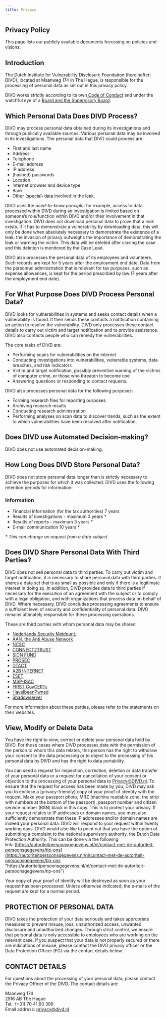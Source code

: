 ```yaml
---
title: Privacy
---
```

## Privacy Policy

This page lists our publicly available documents focussing on policies and visions.

## Introduction

The Dutch Institute for Vulnerability Disclosure Foundation (hereinafter: DIVD), located at Maanweg 174 in The Hague, is responsible for the processing of personal data as set out in this privacy policy.

DIVD works strictly according to its own[ Code of Conduct](https://www.divd.nl/what-we-do/code-of-conduct/) and under the watchful eye of a [Board and the Supervisory Board](https://www.divd.nl/who-we-are/team/).

## Which Personal Data Does DIVD Process?

DIVD may process personal data obtained during its investigations and through publically available sources. Various personal data may be involved in its investigations. The personal data that DIVD could process are:

- First and last name
- Address
- Telephone
- E-mail address
- IP address
- (hashed) passwords
- Location
- Internet browser and device type
- Bank
- Other (special) data involved in the leak.

DIVD uses the *need-to-know principle*: for example, access to data processed within DIVD during an investigation is limited based on someone’s role/function within DIVD and/or their involvement in that investigation. DIVD does not download personal data to prove that a leak exists. If it has to demonstrate a vulnerability by downloading data, this will only be done when absolutely necessary to demonstrate the existence of a leak: the invasion of privacy outweighs the importance of demonstrating the leak or warning the victim. This data will be deleted after closing the case and this deletion is monitored by the Case Lead.

DIVD also processes the personal data of its employees and volunteers. Such records are kept for 5 years after the employment end date. Data from the personnel administration that is relevant for tax purposes, such as expense allowances, is kept for the period prescribed by law (7 years after the employment end date).

## For What Purpose Does DIVD Process Personal Data?

DIVD looks for vulnerabilities in systems and seeks contact details when a vulnerability is found. It then sends these contacts a notification containing an action to resolve the vulnerability. DIVD only processes these contact details to carry out victim and target notification and to provide assistance. DIVD also contacts people who can remedy the vulnerabilities.

The core tasks of DIVD are:

- Performing scans for vulnerabilities on the internet
- Conducting investigations into vulnerabilities, vulnerable systems, data breaches, and risk indicators
- Victim and target notification, possibly preventive warning of the victims of computer crime, or those who threaten to become one
- Answering questions or responding to contact requests.

DIVD also processes personal data for the following purposes:

- Forming research files for reporting purposes
- Archiving research results
- Conducting research administration
- Performing analyses on scan data to discover trends, such as the extent to which vulnerabilities have been resolved after notification.

## Does DIVD use Automated Decision-making?

DIVD does not use automated decision-making.

## How Long Does DIVD Store Personal Data? 

DIVD does not store personal data longer than is strictly necessary to achieve the purposes for which it was collected. DIVD uses the following retention periods for information:

### Information

- Financial information (for the tax authorities) 7 years
- Results of investigations - maximum 3 years *
- Results of reports - maximum 3 years *
- E-mail communication 10 years *

*\* This can change on request from a data subject.*

## Does DIVD Share Personal Data With Third Parties?

DIVD does not sell personal data to third parties. To carry out victim and target notification, it is necessary to share personal data with third parties. It shares a data set that is as small as possible and only if there is a legitimate interest in doing so. In addition, DIVD provides data to third parties if necessary for the execution of an agreement with the subject or to comply with a legal obligation, and with organizations that process data on behalf of DIVD. Where necessary, DIVD concludes processing agreements to ensure a sufficient level of security and confidentiality of personal data. DIVD remains ultimately responsible for these processing operations.

These are third parties with whom personal data may be shared

- [Nederlands Security Meldpunt.](https://www.securitymeldpunt.nl/)
- [AAN, the Anti Abuse Network](https://www.abuse.nl/)
- [NCSC](https://www.ncsc.nl/)
- [CONNECT2TRUST](https://www.connect2trust.nl/)
- [SIDN FUND](https://www.sidnfonds.nl/wat-we-doen)
- [PROSEC](https://www.oozo.nl/bedrijven/leidschendam-voorburg/leidschendam-centrum/leidschendam-zuid/749928/pro-sec-leidschendam-b-v)
- [DTACT](https://dtact.com/)
- [A2B INTERNET](https://www.a2b-internet.com/over-ons/)
- [ESET](https://www.eset.com/nl/over/)
- [MSP-ISAC](https://www.privacy-web.nl/cms/files/2018-11/ncsc-handreiking-isacs.pdf)
- [FIRST GovCERTs](https://www.first.org/members/teams/)
- [HaveIbeenPwned](https://haveibeenpwned.com/Privacy)
- [Shadowserver](https://www.shadowserver.org/who-we-are/)

For more information about these parties, please refer to the statements on their websites.

## View, Modify or Delete Data

You have the right to view, correct or delete your personal data held by DIVD. For those cases where DIVD processes data with the permission of the person to whom this data relates, this person has the right to withdraw your consent to the data processing or to object to the processing of his personal data by DIVD and has the right to data portability.

You can send a request for inspection, correction, deletion or data transfer of your personal data or a request for cancellation of your consent or objection to the processing of your personal data to Privacy@DIVD.nl. To ensure that the request for access has been made by you, DIVD may ask you to enclose a (privacy-friendly) copy of your proof of identity with the request. Make your passport photo, MRZ (machine readable zone, the strip with numbers at the bottom of the passport), passport number and citizen service number (BSN) black in this copy. This is to protect your privacy. If your request relates to IP addresses or domain names, you must also sufficiently demonstrate that these IP addresses and/or domain names are indeed your personal data. DIVD will respond to your request within twenty working days. DIVD would also like to point out that you have the option of submitting a complaint to the national supervisory authority, the Dutch Data Protection Authority. This can be done via the following link: [https://autoriteitpersoonsgegevens.nl/nl/contact-met-de-autoriteit-persoonsgegevens/tip-ons](https://autoriteitpersoonsgegevens.nl/nl/contact-met-de-autoriteit-persoonsgegevens/tip-ons "https\://autoriteitpersoonsgegevens.nl/nl/contact-met-de-autoriteit-persoonsgegevens/tip-ons")

Your copy of your proof of identity will be destroyed as soon as your request has been processed. Unless otherwise indicated, the e-mails of the request are kept for a normal period.

## PROTECTION OF PERSONAL DATA

DIVD takes the protection of your data seriously and takes appropriate measures to prevent misuse, loss, unauthorized access, unwanted disclosure and unauthorized changes. Through strict control, we ensure that personal data is only accessible to employees who are working on the relevant case. If you suspect that your data is not properly secured or there are indications of misuse, please contact the DIVD privacy officer or the Data Protection Officer (FG) via the contact details below.

## CONTACT DETAILS

For questions about the processing of your personal data, please contact the Privacy Officer of the DIVD. The contact details are:

Maanweg 174\
2516 AB The Hague\
Tel.: (+31) 70 41 90 309\
Email address: [privacy@divd.nl](mailto:privacy@divd.nl)
